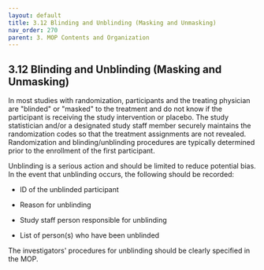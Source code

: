 ```yaml
---
layout: default
title: 3.12 Blinding and Unblinding (Masking and Unmasking)
nav_order: 270
parent: 3. MOP Contents and Organization
---
```


## 3.12 Blinding and Unblinding (Masking and Unmasking)

In most studies with randomization, participants and the treating
physician are \"blinded\" or \"masked\" to the treatment and do not know
if the participant is receiving the study intervention or placebo. The
study statistician and/or a designated study staff member securely
maintains the randomization codes so that the treatment assignments are
not revealed. Randomization and blinding/unblinding procedures are
typically determined prior to the enrollment of the first participant.

Unblinding is a serious action and should be limited to reduce potential
bias. In the event that unblinding occurs, the following should be
recorded:

-   ID of the unblinded participant

-   Reason for unblinding

-   Study staff person responsible for unblinding

-   List of person(s) who have been unblinded

The investigators' procedures for unblinding should be clearly specified
in the MOP.

